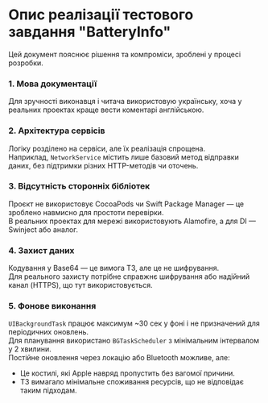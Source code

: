 # Опис реалізації тестового завдання "BatteryInfo"

Цей документ пояснює рішення та компроміси, зроблені у процесі розробки.

### 1. Мова документації  
Для зручності виконавця і читача використовую українську, хоча у реальних проектах краще вести коментарі англійською.

### 2. Архітектура сервісів  
Логіку розділено на сервіси, але їх реалізація спрощена.  
Наприклад, `NetworkService` містить лише базовий метод відправки даних, без підтримки різних HTTP-методів чи оточень.

### 3. Відсутність сторонніх бібліотек  
Проєкт не використовує CocoaPods чи Swift Package Manager — це зроблено навмисно для простоти перевірки.  
В реальних проектах для мережі використовують Alamofire, а для DI — Swinject або аналог.

### 4. Захист даних  
Кодування у Base64 — це вимога ТЗ, але це не шифрування.  
Для реального захисту потрібне справжнє шифрування або надійний канал (HTTPS), що тут використовується.

### 5. Фонове виконання  
`UIBackgroundTask` працює максимум ~30 сек у фоні і не призначений для періодичних оновлень.  
Для планування використано `BGTaskScheduler` з мінімальним інтервалом у 2 хвилини.  
Постійне оновлення через локацію або Bluetooth можливе, але:  
- Це костилі, які Apple навряд пропустить без вагомої причини.  
- ТЗ вимагало мінімальне споживання ресурсів, що не відповідає таким підходам.
